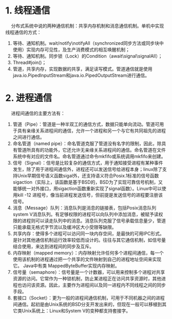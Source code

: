 

# 1. 线程通信 
&emsp; 分布式系统中说的两种通信机制：共享内存机制和消息通信机制。单机中实现线程通信的方式：  
1. 等待、通知机制。wait/notify\notifyAll（synchronized同步方法或同步块中使用）实现内存可见性，及生产消费模式的相互唤醒机制；  
2. 等待、通知机制。同步锁（Lock）的Condition（await\signal\signalAll）；  
3. Thread#join()；  
4. 管道，共享内存，实现数据的共享，满足读写模式。管道通信就是使用java.io.PipedInputStream和java.io.PipedOutputStream进行通信。

# 2. 进程通信  
&emsp; 进程间通信的主要方法有：  
1. 管道（Pipe）：管道是一种半双工的通信方式，数据只能单向流动。管道可用于具有亲缘关系进程间的通信，允许一个进程和另一个与它有共同祖先的进程之间进行通信。   
2. 命名管道（named pipe）：命名管道克服了管道没有名字的限制，因此，除具有管道所具有的功能外，它还允许无亲缘关系进程间的通信。命名管道在文件系统中有对应的文件名。命名管道通过命令mkfifo或系统调用mkfifo来创建。   
3. 信号（Signal）：信号是比较复杂的通信方式，用于通知接受进程有某种事件发生，除了用于进程间通信外，进程还可以发送信号给进程本身；linux除了支持Unix早期信号语义函数sigal外，还支持语义符合Posix.1标准的信号函数sigaction（实际上，该函数是基于BSD的，BSD为了实现可靠信号机制，又能够统一对外接口，用sigaction函数重新实现了signal函数）。Linux中可以使用kill -12 进程号，像当前进程发送信号，但前提是发送信号的进程要注册该信号。   
4. 消息（Message）队列：消息队列是消息的链接表，包括Posix消息队列system V消息队列。有足够权限的进程可以向队列中添加消息，被赋予读权限的进程则可以读走队列中的消息。消息队列克服了信号承载信息量少，管道只能承载无格式字节流以及缓冲区大小受限等缺限。 
5. 共享内存：使得多个进程可以访问同一块内存空间，是最快的可用IPC形式。是针对其他通信机制运行效率较低而设计的。往往与其它通信机制，如信号量结合使用，来达到进程间的同步及互斥。   
6. 内存映射（mapped memory）：内存映射允许任何多个进程间通信，每一个使用该机制的进程通过把一个共享的文件映射到自己的进程地址空间来实现它。 Java中有类 MappedByteBuffer实现内存映射。  
7. 信号量（semaphore）：信号量是一个计数器，可以用来控制多个进程对共享资源的访问。它常作为一种锁机制，防止某进程正在访问共享资源时，其他进程也访问该资源。因此，主要作为进程间以及同一进程内不同线程之间的同步手段。  
8. 套接口（Socket）：更为一般的进程间通信机制，可用于不同机器之间的进程间通信。起初是由Unix系统的BSD分支开发出来的，但现在一般可以移植到其它类Unix系统上：Linux和System V的变种都支持套接字。  




